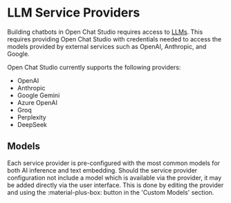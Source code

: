 # LLM Service Providers

Building chatbots in Open Chat Studio requires access to [LLMs](../llm.md). This requires providing Open Chat Studio with credentials needed to access the models provided by external services such as OpenAI, Anthropic, and Google.

Open Chat Studio currently supports the following providers:

* OpenAI
* Anthropic
* Google Gemini
* Azure OpenAI
* Groq
* Perplexity
* DeepSeek

## Models

Each service provider is pre-configured with the most common models for both AI inference and text embedding. Should the service provider configuration not include a model which is available via the provider, it may be added directly via the user interface. This is done by editing the provider and using the :material-plus-box: button in the 'Custom Models' section.
